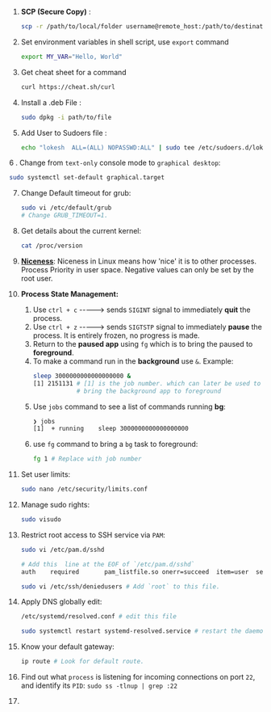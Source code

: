 1.  **SCP (Secure Copy)** :
    ```bash
    scp -r /path/to/local/folder username@remote_host:/path/to/destination/folder 
    ```
    
2. Set environment variables in shell script, use `export` command 
    ```bash
    export MY_VAR="Hello, World"
    ```


3. Get cheat sheet for a command 
    ```bash
    curl https://cheat.sh/curl
    ```

4. Install a .deb File : 
    ```bash
    sudo dpkg -i path/to/file
    ```

5. Add User to Sudoers file : 
    ```bash
    echo "lokesh  ALL=(ALL) NOPASSWD:ALL" | sudo tee /etc/sudoers.d/lokesh
    ```

6 . Change from `text-only` console mode to `graphical desktop`:
```bash
sudo systemctl set-default graphical.target
```

7. Change Default timeout for grub:
    ```bash
    sudo vi /etc/default/grub
    # Change GRUB_TIMEOUT=1.
    ```

8. Get details about the current kernel:
    ```bash
    cat /proc/version
    ```

9. **[Niceness](https://www.tecmint.com/set-linux-process-priority-using-nice-and-renice-commands/)**: Niceness in Linux means how 'nice' it is to other processes.  Process Priority in user space. Negative values can only be set by the root user.

10. **Process State Management:**
    1. Use `ctrl + c` -----> sends `SIGINT` signal to immediately **quit** the process.
    2. Use `ctrl + z` -----> sends `SIGTSTP` signal to immediately **pause** the process. It is entirely frozen, no progress is made.
    3. Return to the **paused app** using `fg` which is to bring the paused to **foreground**.
    4. To make a command run in the **background** use `&`. Example: 
        ```bash
        sleep 3000000000000000000 &
        [1] 2151131 # [1] is the job number. which can later be used to
                    # bring the background app to foreground
        ```
    5. Use `jobs` command to see a list of commands running **bg**:
        ```bash
        ❯ jobs
        [1]  + running    sleep 3000000000000000000
        ```
    6. use `fg` command to bring a `bg` task to foreground:
        ```bash
        fg 1 # Replace with job number
        ```
11. Set user limits:
    ```bash
    sudo nano /etc/security/limits.conf
    ```
12. Manage sudo rights:
    ```bash
    sudo visudo
    ```
13. Restrict root access to SSH service via `PAM`:
    ```bash
    sudo vi /etc/pam.d/sshd

    # Add this  line at the EOF of `/etc/pam.d/sshd`
    auth    required       pam_listfile.so onerr=succeed  item=user  sense=deny  file=/etc/ssh/deniedusers
    
    sudo vi /etc/ssh/deniedusers # Add `root` to this file.
    ```
14. Apply DNS globally edit:
    ```bash
    /etc/systemd/resolved.conf # edit this file

    sudo systemctl restart systemd-resolved.service # restart the daemon
    ```
15. Know your default gateway:
    ```bash
    ip route # Look for default route.
    ```
16. Find out what `process` is listening for incoming connections on port `22`, and identify its `PID`: `sudo ss -tlnup | grep :22`
17. 